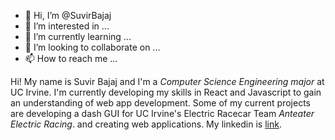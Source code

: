 - 👋 Hi, I’m @SuvirBajaj
- 👀 I’m interested in ...
- 🌱 I’m currently learning ...
- 💞️ I’m looking to collaborate on ...
- 📫 How to reach me ...

<!---
SuvirBajaj/SuvirBajaj is a ✨ special ✨ repository because its `README.md` (this file) appears on your GitHub profile.
You can click the Preview link to take a look at your changes.
--->

Hi! My name is Suvir Bajaj and I'm a *Computer Science Engineering major* at UC Irvine. I'm currently developing my skills in React and Javascript to 
 gain an understanding of web app development. Some of my current projects are developing a dash GUI for UC Irvine's Electric Racecar Team *Anteater Electric Racing*.
 and creating web applications. My linkedin is [link](https://www.linkedin.com/in/suvir-bajaj-750a90193/).
